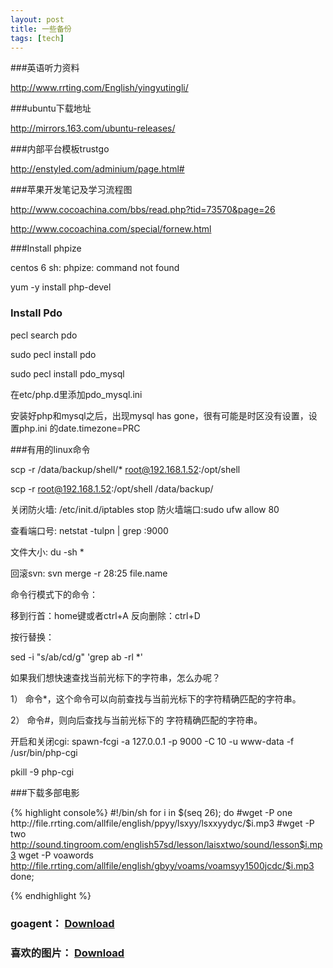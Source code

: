 ```yaml
---
layout: post
title: 一些备份
tags: [tech]
---
```


###英语听力资料

http://www.rrting.com/English/yingyutingli/


###ubuntu下载地址

http://mirrors.163.com/ubuntu-releases/

###内部平台模板trustgo

http://enstyled.com/adminium/page.html#

###苹果开发笔记及学习流程图

http://www.cocoachina.com/bbs/read.php?tid=73570&page=26

http://www.cocoachina.com/special/fornew.html

###Install phpize

centos 6 sh: phpize: command not found

yum -y install php-devel


### Install Pdo

pecl search pdo

sudo pecl install pdo

sudo pecl install pdo_mysql

在etc/php.d里添加pdo_mysql.ini


安装好php和mysql之后，出现mysql has gone，很有可能是时区没有设置，设置php.ini 的date.timezone=PRC 


###有用的linux命令

scp -r /data/backup/shell/* root@192.168.1.52:/opt/shell

scp -r root@192.168.1.52:/opt/shell /data/backup/

关闭防火墙: /etc/init.d/iptables stop
防火墙端口:sudo ufw allow 80

查看端口号:    netstat -tulpn | grep :9000

文件大小: du -sh *

回滚svn:
svn merge -r 28:25 file.name


命令行模式下的命令：

移到行首：home键或者ctrl+A
反向删除：ctrl+D


按行替换：

sed -i "s/ab/cd/g" 'grep ab -rl *'


如果我们想快速查找当前光标下的字符串，怎么办呢？

1） 命令*，这个命令可以向前查找与当前光标下的字符精确匹配的字符串。

2） 命令#，则向后查找与当前光标下的 字符精确匹配的字符串。


开启和关闭cgi:
spawn-fcgi -a 127.0.0.1 -p 9000 -C 10 -u www-data -f /usr/bin/php-cgi

pkill -9 php-cgi

###下载多部电影

{% highlight console%}
#!/bin/sh
for i in $(seq 26); do
#wget -P one http://file.rrting.com/allfile/english/ppyy/lsxyy/lsxxyydyc/$i.mp3
#wget -P two http://sound.tingroom.com/english57sd/lesson/laisxtwo/sound/lesson$i.mp3 
wget -P voawords http://file.rrting.com/allfile/english/gbyy/voams/voamsyy1500jcdc/$i.mp3
done; 

{% endhighlight %}

### goagent： [Download](/upload/goagent.tar.gz)
### 喜欢的图片： [Download](/upload/pic.tar.gz)
